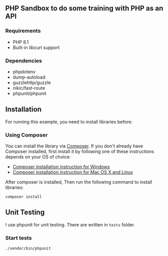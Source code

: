 ## PHP Sandbox to do some training with PHP as an API

### Requirements
 - PHP 8.1
 - Built-in libcurl support

### Dependencies
 * phpdotenv
 * dump-autoload
 * guzzlehttp/guzzle
 * nikic/fast-route
 * phpunit/phpunit

## Installation
For running this example, you need to install libraries before:

### Using Composer
You can install the library via [Composer](https://getcomposer.org/). If you don't already have Composer installed, first install it by following one of these instructions depends on your OS of choice:
* [Composer installation instruction for Windows](https://getcomposer.org/doc/00-intro.md#installation-windows)
* [Composer installation instruction for Mac OS X and Linux](https://getcomposer.org/doc/00-intro.md#installation-linux-unix-osx)

After composer is installed, Then run the following command to install libraries:

```
composer install
```

## Unit Testing
I use phpunit for unit testing. There are written in `tests` folder.

### Start tests

```
./vendor/bin/phpunit
```